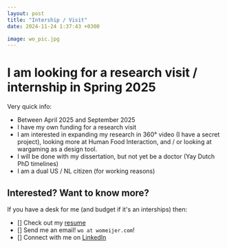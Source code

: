 ```yaml
---
layout: post
title: "Intership / Visit"
date: 2024-11-24 1:37:43 +0300

image: wo_pic.jpg
---
```


# I am looking for a research visit / internship in Spring 2025

Very quick info:
- Between April 2025 and September 2025
- I have my own funding for a research visit
- I am interested in expanding my research in 360° video (I have a secret project), looking more at Human Food Interaction, and / or looking at wargaming as a design tool.
- I will be done with my dissertation, but not yet be a doctor (Yay Dutch PhD timelines)
- I am a dual US / NL citizen (for working reasons) 

## Interested? Want to know more?
If you have a desk for me (and budget if it's an interships) then:
- [] Check out my [resume](https://womeijer.com/assets/pdf/Wo_Meijer_Resume_2024.pdf)
- [] Send me an email! `wo at womeijer.com`!
- [] Connect with me on [LinkedIn](https://www.linkedin.com/in/womeijer/)
